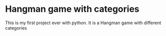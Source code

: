 # Hangman game with categories
This is my first project ever with python.
It is a Hangman game with different categories

